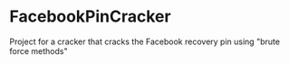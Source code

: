 FacebookPinCracker
==================

Project for a cracker that cracks the Facebook recovery pin using "brute force methods"
